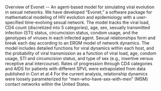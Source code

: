 Overview of Evonet -- An agent-based model for simulating viral evolution in sexual networks.  We have developed “Evonet,” a software package for mathematical modeling of HIV evolution and epidemiology with a user-specified time-evolving sexual network. The model tracks the viral load, CD4 count (discretized into 5 categories), age, sex, sexually transmitted infection (STI) status, circumcision status, condom usage, and the genotypes of viruses in each infected agent. Sexual relationships form and break each day according to an ERGM model of network dynamics. The model includes detailed functions for viral dynamics within each host, and the probability of viral transmission as a function of viral load, age, condom usage, STI and circumcision status, and type of sex (e.g., insertive versus receptive anal intercourse). Rates of progression through CD4 categories and AIDS for patients with different SPVL were extrapolated from data published in Cori et al.4  For the current analysis, relationship dynamics were loosely parameterized for “men-who-have-sex-with-men” (MSM) contact networks within the United States. 
